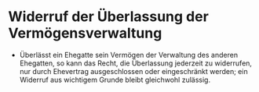 # Widerruf der Überlassung der Vermögensverwaltung

- Überlässt ein Ehegatte sein Vermögen der Verwaltung des anderen Ehegatten, so kann das Recht, die Überlassung jederzeit zu widerrufen, nur durch Ehevertrag ausgeschlossen oder eingeschränkt werden; ein Widerruf aus wichtigem Grunde bleibt gleichwohl zulässig.

